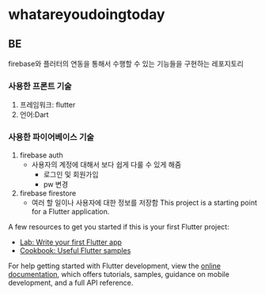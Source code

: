 # whatareyoudoingtoday

## **BE**

firebase와 플러터의 연동을 통해서 수행할 수 있는 기능들을 구현하는 레포지토리

### 사용한 프론트 기술
1. 프레임워크: flutter
2. 언어:Dart
   
### 사용한 파이어베이스 기술
1. firebase auth
   - 사용자의 계정에 대해서 보다 쉽게 다룰 수 있게 해줌
     - 로그인 및 회원가입
     - pw 변경
2. firebase firestore
   - 여러 할 일이나 사용자에 대한 정보를 저장함
This project is a starting point for a Flutter application.

A few resources to get you started if this is your first Flutter project:

- [Lab: Write your first Flutter app](https://docs.flutter.dev/get-started/codelab)
- [Cookbook: Useful Flutter samples](https://docs.flutter.dev/cookbook)

For help getting started with Flutter development, view the
[online documentation](https://docs.flutter.dev/), which offers tutorials,
samples, guidance on mobile development, and a full API reference.

